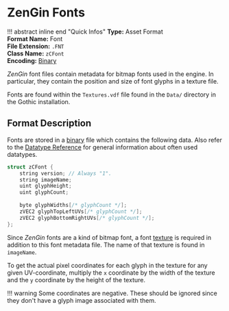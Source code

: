 # ZenGin Fonts

!!! abstract inline end "Quick Infos"
    **Type:** Asset Format<br/>
    **Format Name:** Font<br/>
    **File Extension:** `.FNT`<br/>
    **Class Name:** `zCFont`<br/>
    **Encoding:** [Binary](../encodings/binary.md)<br/>

*ZenGin* font files contain metadata for bitmap fonts used in the engine. In particular, they contain the position and
size of font glyphs in a texture file.

Fonts are found within the `Textures.vdf` file found in the `Data/` directory in the Gothic installation.

## Format Description

Fonts are stored in a [binary](../encodings/binary.md) file which contains the following data. Also refer to the
[Datatype Reference](../datatypes.md) for general information about often used datatypes.

```c title="Font Structure"
struct zCFont {
    string version; // Always "1".
    string imageName;
    uint glyphHeight;
    uint glyphCount; 
    
    byte glyphWidths[/* glyphCount */];
    zVEC2 glyphTopLeftUVs[/* glyphCount */];
    zVEC2 glyphBottomRightUVs[/* glyphCount */];
};
```

Since *ZenGin* fonts are a kind of bitmap font, a font [texture](texture.md) is required in addition to this font
metadata file. The name of that texture is found in `imageName`.

To get the actual pixel coordinates for each glyph in the texture for any given UV-coordinate, multiply the `x`
coordinate by the width of the texture and the `y` coordinate by the height of the texture.

!!! warning
    Some coordinates are negative. These should be ignored since they don't have a glyph image associated with them.
